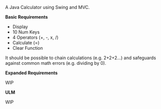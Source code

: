 A Java Calculator using Swing and MVC.

**Basic Requirements**

- Display
- 10 Num Keys
- 4 Operators (+, -, x, /)
- Calculate (=)
- Clear Function

It should be possible to chain calculations (e.g. 2+2+2...) and safeguards against common math errors (e.g. dividing by 0).

**Expanded Requirements**

WIP

**ULM**

WIP
